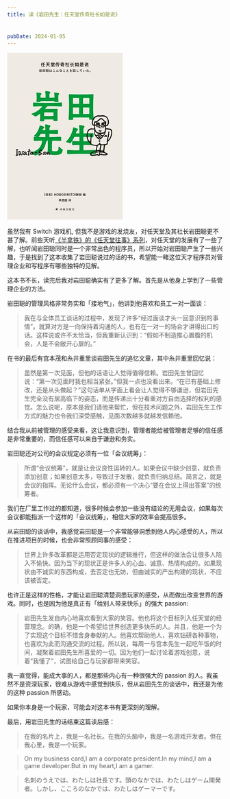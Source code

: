 ```yaml
---
title: 读《岩田先生：任天堂传奇社长如是说》


pubDate: 2024-01-05
---
```


![《岩田先生：任天堂传奇社长如是说》封面](../../../images/yan-tian-xian-sheng.png)

虽然我有 Switch 游戏机, 但我不是游戏的发烧友，对任天堂及其社长岩田聪更不甚了解。前些天听[《半拿铁》的《任天堂往事》系列](https://www.xiaoyuzhoufm.com/collection/episode/636a1c4e8903830010f36530)，对任天堂的发展有了一些了解，也听闻岩田聪同时是一个非常出色的程序员，所以开始对岩田聪产生了一些兴趣，于是找到了这本收集了岩田聪说过的话的书，希望能一睹这位天才程序员对管理企业和写程序有哪些独特的见解。

这本书不长，读完后我对岩田聪确实有了更多了解。首先是从他身上学到了一些管理企业的方法。

岩田聪的管理风格非常务实和「接地气」，他讲到他喜欢和员工一对一面谈：

> 我在与全体员工谈话的过程中，发现了许多“经过面谈才头一回意识到的事情”。就算对方是一向保持着沟通的人，也有在一对一的场合才讲得出口的话。这样说或许不太恰当，但我重新认识到：“假如不制造推心置腹的机会，人是不会敞开心扉的。”

在书的最后有宫本茂和糸井重里谈岩田先生的追忆文章，其中糸井重里回忆说：

> 虽然是第一次见面，但他的话语让人觉得值得信赖。岩田先生曾回忆说：“第一次见面时我也相当紧张。”但我一点也没看出来。“在已有基础上修改，还是从头做起？”这句话单从字面上看会让人觉得不够谦逊，但岩田先生完全没有居高临下的姿态，而是传递出十分看重对方自由选择的权利的感觉。怎么说呢，原本是我们请他来帮忙，但在技术问题之外，岩田先生工作方式的魅力也令我们深受感触，见面次数越多就越发信赖他。

结合我从前被管理的感受来看，这让我意识到，管理者能给被管理者足够的信任感是非常重要的，而信任感可以来自于谦逊和务实。

岩田聪还对公司的会议规定必须有一位「会议统筹」：

> 所谓“会议统筹”，就是让会议良性运转的人。如果会议中缺少创意，就负责添加创意；如果创意太多，导致过于发散，就负责归纳总结。简言之，就是会议的指挥。无论什么会议，都必须有一个决心“要在会议上得出答案”的统筹者。

我们在厂里工作过的都知道，很多时候会参加一些没有结论的无用会议，如果每次会议都能指派一个这样的「会议统筹」，相信大家的效率会提高很多。

从岩田聪的谈话中，我感觉岩田聪是一个非常能够洞悉到他人内心感受的人，所以在推进项目的时候，也会非常照顾同事的感受：

> 世界上许多改革都是运用否定现状的逻辑推行，但这样的做法会让很多人陷入不愉快。因为当下的现状正是许多人的心血、诚意、热情构成的。如果现状由不诚实的东西构成，去否定也无妨，但由诚实的产出构建的现状，不应该被否定。

也许正是这样的性格，才能让岩田聪清楚洞悉玩家的感受，从而做出改变世界的游戏。同时，也是因为他是真正有「给别人带来快乐」的强大 passion:

> 岩田先生发自内心地喜欢看到大家的笑容。他也将这个目标列入任天堂的经营理念。的确，他是一个希望给世界创造更多快乐的人。并且，他是一个为了实现这个目标不惜舍身奉献的人。他喜欢帮助他人，喜欢钻研各种事物，也喜欢为此而沟通交流的过程。所以说，每周一与宫本先生一起吃午饭的时间，凝聚着岩田先生所喜爱的一切。因为他们一起讨论着游戏创意，说着“我懂了”，试图给自己与玩家都带来笑容。

我一直觉得，能成大事的人，都是那些内心有一种很强大的 passion 的人。我虽然不是资深玩家，很难从游戏中感觉到快乐，但从岩田先生的谈话中，我还是为他的这种 passion 所感动。

如果你本身是一个玩家，可能会对这本书有更深刻的理解。

最后，用岩田先生的话结束这篇读后感：

> 在我的名片上，我是一名社长。在我的头脑中，我是一名游戏开发者。但在我心里，我是一个玩家。

> On my business card,I am a corporate president.In my mind,I am a game developer.But in my heart,I am a gamer.

> 名刺のうえでは、わたしは社長です。頭のなかでは、わたしはゲーム開発者。しかし、こころのなかでは、わたしはゲーマーです。